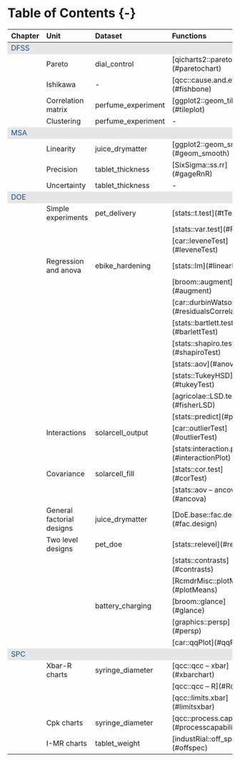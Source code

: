 
# Table of Contents {-}



<table>
 <thead>
  <tr>
   <th style="text-align:left;"> Chapter </th>
   <th style="text-align:left;"> Unit </th>
   <th style="text-align:left;"> Dataset </th>
   <th style="text-align:left;"> Functions </th>
  </tr>
 </thead>
<tbody>
  <tr>
   <td style="text-align:left;color: #104e8b !important;background-color: #e6e6e6 !important;"> DFSS </td>
   <td style="text-align:left;color: #104e8b !important;background-color: #e6e6e6 !important;">  </td>
   <td style="text-align:left;color: #104e8b !important;background-color: #e6e6e6 !important;">  </td>
   <td style="text-align:left;color: #104e8b !important;background-color: #e6e6e6 !important;">  </td>
  </tr>
  <tr>
   <td style="text-align:left;">  </td>
   <td style="text-align:left;"> Pareto </td>
   <td style="text-align:left;"> dial_control </td>
   <td style="text-align:left;"> [qicharts2::paretochart](#paretochart) </td>
  </tr>
  <tr>
   <td style="text-align:left;">  </td>
   <td style="text-align:left;"> Ishikawa </td>
   <td style="text-align:left;"> - </td>
   <td style="text-align:left;"> [qcc::cause.and.effect](#fishbone) </td>
  </tr>
  <tr>
   <td style="text-align:left;">  </td>
   <td style="text-align:left;"> Correlation matrix </td>
   <td style="text-align:left;"> perfume_experiment </td>
   <td style="text-align:left;"> [ggplot2::geom_tile](#tileplot) </td>
  </tr>
  <tr>
   <td style="text-align:left;">  </td>
   <td style="text-align:left;"> Clustering </td>
   <td style="text-align:left;"> perfume_experiment </td>
   <td style="text-align:left;"> - </td>
  </tr>
  <tr>
   <td style="text-align:left;color: #104e8b !important;background-color: #e6e6e6 !important;"> MSA </td>
   <td style="text-align:left;color: #104e8b !important;background-color: #e6e6e6 !important;">  </td>
   <td style="text-align:left;color: #104e8b !important;background-color: #e6e6e6 !important;">  </td>
   <td style="text-align:left;color: #104e8b !important;background-color: #e6e6e6 !important;">  </td>
  </tr>
  <tr>
   <td style="text-align:left;">  </td>
   <td style="text-align:left;"> Linearity </td>
   <td style="text-align:left;"> juice_drymatter </td>
   <td style="text-align:left;"> [ggplot2::geom_smooth](#geom_smooth) </td>
  </tr>
  <tr>
   <td style="text-align:left;">  </td>
   <td style="text-align:left;"> Precision </td>
   <td style="text-align:left;"> tablet_thickness </td>
   <td style="text-align:left;"> [SixSigma::ss.rr](#gageRnR) </td>
  </tr>
  <tr>
   <td style="text-align:left;">  </td>
   <td style="text-align:left;"> Uncertainty </td>
   <td style="text-align:left;"> tablet_thickness </td>
   <td style="text-align:left;"> - </td>
  </tr>
  <tr>
   <td style="text-align:left;color: #104e8b !important;background-color: #e6e6e6 !important;"> DOE </td>
   <td style="text-align:left;color: #104e8b !important;background-color: #e6e6e6 !important;">  </td>
   <td style="text-align:left;color: #104e8b !important;background-color: #e6e6e6 !important;">  </td>
   <td style="text-align:left;color: #104e8b !important;background-color: #e6e6e6 !important;">  </td>
  </tr>
  <tr>
   <td style="text-align:left;">  </td>
   <td style="text-align:left;"> Simple experiments </td>
   <td style="text-align:left;"> pet_delivery </td>
   <td style="text-align:left;"> [stats::t.test](#tTest) </td>
  </tr>
  <tr>
   <td style="text-align:left;">  </td>
   <td style="text-align:left;">  </td>
   <td style="text-align:left;">  </td>
   <td style="text-align:left;"> [stats::var.test](#FTest) </td>
  </tr>
  <tr>
   <td style="text-align:left;">  </td>
   <td style="text-align:left;">  </td>
   <td style="text-align:left;">  </td>
   <td style="text-align:left;"> [car::leveneTest](#leveneTest) </td>
  </tr>
  <tr>
   <td style="text-align:left;">  </td>
   <td style="text-align:left;"> Regression and anova </td>
   <td style="text-align:left;"> ebike_hardening </td>
   <td style="text-align:left;"> [stats::lm](#linearModel) </td>
  </tr>
  <tr>
   <td style="text-align:left;">  </td>
   <td style="text-align:left;">  </td>
   <td style="text-align:left;">  </td>
   <td style="text-align:left;"> [broom::augment](#augment) </td>
  </tr>
  <tr>
   <td style="text-align:left;">  </td>
   <td style="text-align:left;">  </td>
   <td style="text-align:left;">  </td>
   <td style="text-align:left;"> [car::durbinWatsonTest](#residualsCorrelation) </td>
  </tr>
  <tr>
   <td style="text-align:left;">  </td>
   <td style="text-align:left;">  </td>
   <td style="text-align:left;">  </td>
   <td style="text-align:left;"> [stats::bartlett.test](#barlettTest) </td>
  </tr>
  <tr>
   <td style="text-align:left;">  </td>
   <td style="text-align:left;">  </td>
   <td style="text-align:left;">  </td>
   <td style="text-align:left;"> [stats::shapiro.test](#shapiroTest) </td>
  </tr>
  <tr>
   <td style="text-align:left;">  </td>
   <td style="text-align:left;">  </td>
   <td style="text-align:left;">  </td>
   <td style="text-align:left;"> [stats::aov](#anova) </td>
  </tr>
  <tr>
   <td style="text-align:left;">  </td>
   <td style="text-align:left;">  </td>
   <td style="text-align:left;">  </td>
   <td style="text-align:left;"> [stats::TukeyHSD](#tukeyTest) </td>
  </tr>
  <tr>
   <td style="text-align:left;">  </td>
   <td style="text-align:left;">  </td>
   <td style="text-align:left;">  </td>
   <td style="text-align:left;"> [agricolae::LSD.test](#fisherLSD) </td>
  </tr>
  <tr>
   <td style="text-align:left;">  </td>
   <td style="text-align:left;">  </td>
   <td style="text-align:left;">  </td>
   <td style="text-align:left;"> [stats::predict](#predict) </td>
  </tr>
  <tr>
   <td style="text-align:left;">  </td>
   <td style="text-align:left;"> Interactions </td>
   <td style="text-align:left;"> solarcell_output </td>
   <td style="text-align:left;"> [car::outlierTest](#outlierTest) </td>
  </tr>
  <tr>
   <td style="text-align:left;">  </td>
   <td style="text-align:left;">  </td>
   <td style="text-align:left;">  </td>
   <td style="text-align:left;"> [stats:interaction.plot](#interactionPlot) </td>
  </tr>
  <tr>
   <td style="text-align:left;">  </td>
   <td style="text-align:left;"> Covariance </td>
   <td style="text-align:left;"> solarcell_fill </td>
   <td style="text-align:left;"> [stats::cor.test](#corTest) </td>
  </tr>
  <tr>
   <td style="text-align:left;">  </td>
   <td style="text-align:left;">  </td>
   <td style="text-align:left;">  </td>
   <td style="text-align:left;"> [stats::aov – ancova](#ancova) </td>
  </tr>
  <tr>
   <td style="text-align:left;">  </td>
   <td style="text-align:left;"> General factorial designs </td>
   <td style="text-align:left;"> juice_drymatter </td>
   <td style="text-align:left;"> [DoE.base::fac.design](#fac.design) </td>
  </tr>
  <tr>
   <td style="text-align:left;">  </td>
   <td style="text-align:left;"> Two level designs </td>
   <td style="text-align:left;"> pet_doe </td>
   <td style="text-align:left;"> [stats::relevel](#relevel) </td>
  </tr>
  <tr>
   <td style="text-align:left;">  </td>
   <td style="text-align:left;">  </td>
   <td style="text-align:left;">  </td>
   <td style="text-align:left;"> [stats::contrasts](#contrasts) </td>
  </tr>
  <tr>
   <td style="text-align:left;">  </td>
   <td style="text-align:left;">  </td>
   <td style="text-align:left;">  </td>
   <td style="text-align:left;"> [RcmdrMisc::plotMeans](#plotMeans) </td>
  </tr>
  <tr>
   <td style="text-align:left;">  </td>
   <td style="text-align:left;">  </td>
   <td style="text-align:left;"> battery_charging </td>
   <td style="text-align:left;"> [broom::glance](#glance) </td>
  </tr>
  <tr>
   <td style="text-align:left;">  </td>
   <td style="text-align:left;">  </td>
   <td style="text-align:left;">  </td>
   <td style="text-align:left;"> [graphics::persp](#persp) </td>
  </tr>
  <tr>
   <td style="text-align:left;">  </td>
   <td style="text-align:left;">  </td>
   <td style="text-align:left;">  </td>
   <td style="text-align:left;"> [car::qqPlot](#qqPlot) </td>
  </tr>
  <tr>
   <td style="text-align:left;color: #104e8b !important;background-color: #e6e6e6 !important;"> SPC </td>
   <td style="text-align:left;color: #104e8b !important;background-color: #e6e6e6 !important;">  </td>
   <td style="text-align:left;color: #104e8b !important;background-color: #e6e6e6 !important;">  </td>
   <td style="text-align:left;color: #104e8b !important;background-color: #e6e6e6 !important;">  </td>
  </tr>
  <tr>
   <td style="text-align:left;">  </td>
   <td style="text-align:left;"> Xbar-R charts </td>
   <td style="text-align:left;"> syringe_diameter </td>
   <td style="text-align:left;"> [qcc::qcc – xbar](#xbarchart) </td>
  </tr>
  <tr>
   <td style="text-align:left;">  </td>
   <td style="text-align:left;">  </td>
   <td style="text-align:left;">  </td>
   <td style="text-align:left;"> [qcc::qcc – R](#Rchart) </td>
  </tr>
  <tr>
   <td style="text-align:left;">  </td>
   <td style="text-align:left;">  </td>
   <td style="text-align:left;">  </td>
   <td style="text-align:left;"> [qcc::limits.xbar](#limitsxbar) </td>
  </tr>
  <tr>
   <td style="text-align:left;">  </td>
   <td style="text-align:left;"> Cpk charts </td>
   <td style="text-align:left;"> syringe_diameter </td>
   <td style="text-align:left;"> [qcc::process.capability](#processcapability) </td>
  </tr>
  <tr>
   <td style="text-align:left;">  </td>
   <td style="text-align:left;"> I-MR charts </td>
   <td style="text-align:left;"> tablet_weight </td>
   <td style="text-align:left;"> [industRial::off_spec](#offspec) </td>
  </tr>
</tbody>
</table>

